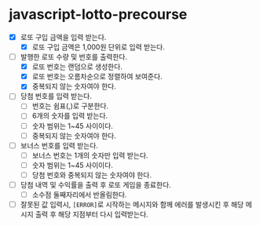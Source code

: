 # javascript-lotto-precourse

- [x] 로또 구입 금액을 입력 받는다.
    - [x] 로또 구입 금액은 1,000원 단위로 입력 받는다.
- [ ] 발행한 로또 수량 및 번호를 출력한다.
    - [x] 로또 번호는 랜덤으로 생성한다.
    - [x] 로또 번호는 오름차순으로 정렬하여 보여준다.
    - [x] 중복되지 않는 숫자여야 한다.
- [ ] 당첨 번호를 입력 받는다.
    - [ ] 번호는 쉼표(,)로 구분한다.
    - [ ] 6개의 숫자를 입력 받는다.
    - [ ] 숫자 범위는 1~45 사이이다.
    - [ ] 중복되지 않는 숫자여야 한다.
- [ ] 보너스 번호를 입력 받는다.
    - [ ] 보너스 번호는 1개의 숫자만 입력 받는다.
    - [ ] 숫자 범위는 1~45 사이이다.
    - [ ] 당첨 번호와 중복되지 않는 숫자여야 한다.
- [ ] 당첨 내역 및 수익률을 출력 후 로또 게임을 종료한다.
    - [ ] 소수점 둘째자리에서 반올림한다.
- [ ] 잘못된 값 입력시, `[ERROR]`로 시작하는 메시지와 함께 에러를 발생시킨 후 해당 메시지 출력 후 해당 지점부터 다시 입력받는다.
